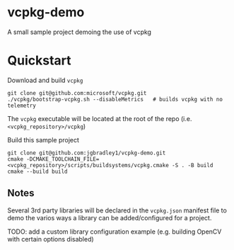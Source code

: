# vcpkg-demo
A small sample project demoing the use of vcpkg

# Quickstart
Download and build `vcpkg`
```
git clone git@github.com:microsoft/vcpkg.git
./vcpkg/bootstrap-vcpkg.sh --disableMetrics   # builds vcpkg with no telemetry
```
The `vcpkg` executable will be located at the root of the repo (i.e. `<vcpkg_repository>/vcpkg`)

Build this sample project

```
git clone git@github.com:jgbradley1/vcpkg-demo.git
cmake -DCMAKE_TOOLCHAIN_FILE=<vcpkg_repository>/scripts/buildsystems/vcpkg.cmake -S . -B build
cmake --build build
```

## Notes
Several 3rd party libraries will be declared in the `vcpkg.json` manifest file to demo the varios ways a library can be added/configured for a project.

TODO: add a custom library configuration example (e.g. building OpenCV with certain options disabled)

